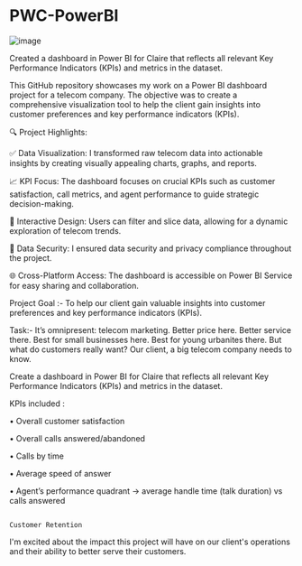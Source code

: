 # PWC-PowerBI

![image](https://github.com/Ishansingh438/PWC-PowerBI/assets/105629591/9ce25454-1d15-4e4c-b798-0066fe4dee22)

                                                                       
Created a dashboard in Power BI for Claire that reflects all relevant Key Performance Indicators (KPIs) and metrics in the dataset.

This GitHub repository showcases my work on a Power BI dashboard project for a telecom company. The objective was to create a comprehensive visualization tool to help the client gain insights into customer preferences and key performance indicators (KPIs).

🔍 Project Highlights:

✅ Data Visualization: I transformed raw telecom data into actionable insights by creating visually appealing charts, graphs, and reports.


📈 KPI Focus: The dashboard focuses on crucial KPIs such as customer satisfaction, call metrics, and agent performance to guide strategic decision-making.


🎨 Interactive Design: Users can filter and slice data, allowing for a dynamic exploration of telecom trends.


🔐 Data Security: I ensured data security and privacy compliance throughout the project.


🌐 Cross-Platform Access: The dashboard is accessible on Power BI Service for easy sharing and collaboration.


Project Goal :- 
To help our client gain valuable insights into customer preferences and key performance indicators (KPIs).

Task:-
It’s omnipresent: telecom marketing. Better price here. Better service there. Best for small businesses here. Best for young urbanites there. But what do customers really want? Our client, a big telecom company needs to know.

Create a dashboard in Power BI for Claire that reflects all relevant Key Performance Indicators (KPIs) and metrics in the dataset.


 KPIs included :

• Overall customer satisfaction

• Overall calls answered/abandoned

• Calls by time

• Average speed of answer

• Agent’s performance quadrant -> average handle time (talk duration) vs  calls answered

                                                                        Customer Retention

I'm excited about the impact this project will have on our client's operations and their ability to better serve their customers.
